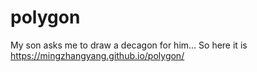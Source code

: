 # polygon
My son asks me to draw a decagon for him... So here it is https://mingzhangyang.github.io/polygon/

